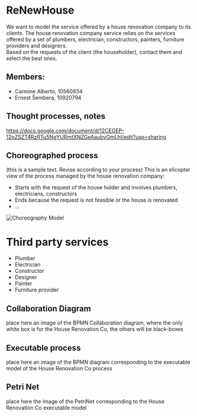 # ReNewHouse

We want to model the service offered by a house renovation company to its clients. The house renovation company service relies on the services offered by a set of plumbers, electrician, constructors, painters, furniture providers and designers.\
Based on the requests of the client (the householder), contact them and select the best ones.

## Members:

- Carmine Alberto, 10560934
- Ernest Šembera, 10920794

## Thought processes, notes

https://docs.google.com/document/d/12CEGEP-12oZSZT4RzRTu5NgYURmtXNZGeAaubvGmLhI/edit?usp=sharing

## Choreographed process

(this is a sample text. Revise according to your process)
This is an elicopter view of the process managed by the house renovation company:

- Starts with the request of the house holder and involves plumbers, electricians, constructors
- Ends because the request is not feasible or the house is renovated
- ...

![Choreography Model]("./Choreography.png")

# Third party services

- Plumber
- Electrician
- Constructor
- Designer
- Painter
- Furniture provider

## Collaboration Diagram

place here an image of the BPMN Collaboration diagram, where the only white box is for the House Renovation Co, the others will be black-boxes

## Executable process

place here an image of the BPMN diagram corresponding to the executable model of the House Renovation Co process

## Petri Net

place here the image of the PetriNet corresponding to the House Renovation Co executable model
